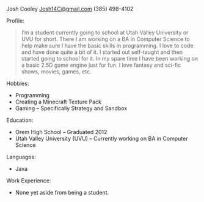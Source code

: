 Josh Cooley
Josh14C@gmail.com
(385) 498-4102

Profile:
> I’m a student currently going to school at Utah Valley University or UVU for short. There I am working on a BA in Computer Science to help make sure I have the basic skills in programming. I love to code and have done quite a bit of it. I started out self-taught and then started going to school for it. In my spare time I have been working on a basic 2.5D game engine just for fun. I love fantasy and sci-fic shows, movies, games, etc.

Hobbies:
- Programming
- Creating a Minecraft Texture Pack
- Gaming – Specifically Strategy and Sandbox

Education:
- Orem High School – Graduated 2012
- Utah Valley University (UVU) – Currently working on BA in Computer Science

Languages:
- Java

Work Experience:
- None yet aside from being a student.
